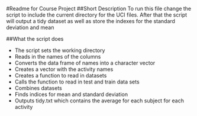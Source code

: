 #Readme for Course Project
##Short Description
To run this file change the script to include the current directory
for the UCI files. After that the script will output a tidy dataset
as well as store the indexes for the standard deviation and mean

##What the script does
* The script sets the working directory
* Reads in the names of the columns
* Converts the data frame of names into a character vector
* Creates a vector with the activity names
* Creates a function to read in datasets
* Calls the function to read in test and train data sets
* Combines datasets
* Finds indices for mean and standard deviation
* Outputs tidy.txt which contains the average for each subject for each activity
